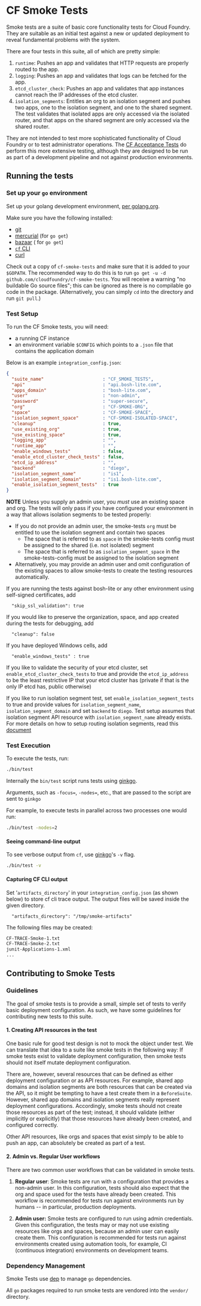 CF Smoke Tests
==============

Smoke tests are a suite of basic core functionality tests for Cloud Foundry.
They are suitable as an initial test against a new or updated deployment to
reveal fundamental problems with the system.

There are four tests in this suite, all of which are pretty simple:
1. `runtime`: Pushes an app and validates that HTTP requests are properly routed to the app.
2. `logging`: Pushes an app and validates that logs can be fetched for the app.
3. `etcd_cluster_check`: Pushes an app and validates that app instances cannot reach the IP addresses of the etcd cluster.
4. `isolation_segments`: Entitles an org to an isolation segment and pushes two apps,
  one to the isolation segment, and one to the shared segment.
  The test validates that isolated apps are only accessed via the isolated router,
  and that apps on the shared segment are only accessed via the shared router.

They are not intended to test more sophisticated functionality of Cloud Foundry
or to test administrator operations. The [CF Acceptance
Tests](https://github.com/cloudfoundry/cf-acceptance-tests) do perform this
more extensive testing, although they are designed to be run as part of a
development pipeline and not against production environments.


## Running the tests

### Set up your `go` environment

Set up your golang development environment, [per golang.org](http://golang.org/doc/install).

Make sure you have the following installed:
* [git](http://git-scm.com/)
* [mercurial](http://mercurial.selenic.com/) (for `go get`)
* [bazaar](http://bazaar.canonical.com/) ( for `go get`)
* [`cf` CLI](https://github.com/cloudfoundry/cli)
* [curl](http://curl.haxx.se/)

Check out a copy of `cf-smoke-tests` and make sure that it is added to your
`$GOPATH`.  The recommended way to do this is to run `go get -u -d
github.com/cloudfoundry/cf-smoke-tests`. You will receive a warning "no
buildable Go source files"; this can be ignored as there is no compilable go
code in the package.
(Alternatively, you can simply `cd` into the directory
and run `git pull`.)

### Test Setup

To run the CF Smoke tests, you will need:
- a running CF instance
- an environment variable `$CONFIG` which points to a `.json` file that
contains the application domain

Below is an example `integration_config.json`:
```json
{
  "suite_name"                      : "CF_SMOKE_TESTS",
  "api"                             : "api.bosh-lite.com",
  "apps_domain"                     : "bosh-lite.com",
  "user"                            : "non-admin",
  "password"                        : "super-secure",
  "org"                             : "CF-SMOKE-ORG",
  "space"                           : "CF-SMOKE-SPACE",
  "isolation_segment_space"         : "CF-SMOKE-ISOLATED-SPACE",
  "cleanup"                         : true,
  "use_existing_org"                : true,
  "use_existing_space"              : true,
  "logging_app"                     : "",
  "runtime_app"                     : "",
  "enable_windows_tests"            : false,
  "enable_etcd_cluster_check_tests" : false,
  "etcd_ip_address"                 : "",
  "backend"                         : "diego",
  "isolation_segment_name"          : "is1",
  "isolation_segment_domain"        : "is1.bosh-lite.com",
  "enable_isolation_segment_tests"  : true
}
```
**NOTE** Unless you supply an admin user, you _must_ use an existing space and org.
The tests will only pass if you have configured your environment in a way that allows isolation segments to be tested properly:
- If you do not provide an admin user, the smoke-tests `org` must be entitled to use the isolation segment and contain two spaces
    - The space that is referred to as `space` in the smoke-tests config must be assigned to the shared (i.e. not isolated) segment
    - The space that is referred to as `isolation_segment_space` in the smoke-tests-config must be assigned to the isolation segment
- Alternatively, you may provide an admin user and omit configuration of the existing spaces to allow smoke-tests to create the testing resources automatically.


If you are running the tests against bosh-lite or any other environment using
self-signed certificates, add

```
  "skip_ssl_validation": true
```

If you would like to preserve the organization, space, and app created during the
tests for debugging, add

```
  "cleanup": false
```

If you have deployed Windows cells, add

```
  "enable_windows_tests" : true
```

If you like to validate the security of your etcd cluster, set `enable_etcd_cluster_check_tests` to true and provide the `etcd_ip_address` to be the least restrictive IP that your etcd cluster has (private if that is the only IP etcd has, public otherwise)

If you like to run isolation segment test, set `enable_isolation_segment_tests` to true and provide values for `isolation_segment_name`, `isolation_segment_domain` and set `backend` to `diego`. Test setup assumes that isolation segment API resource with `isolation_segment_name` already exists. For more details on how to setup routing isolation segments, read this [document](https://docs.cloudfoundry.org/adminguide/routing-is.html)

### Test Execution

To execute the tests, run:

```bash
./bin/test
```

Internally the `bin/test` script runs tests using [ginkgo](https://github.com/onsi/ginkgo).

Arguments, such as `-focus=`, `-nodes=`, etc., that are passed to the script are sent to `ginkgo`

For example, to execute tests in parallel across two processes one would run:

```bash
./bin/test -nodes=2
```

#### Seeing command-line output

To see verbose output from `cf`, use [ginkgo](https://github.com/onsi/ginkgo)'s `-v` flag.

```bash
./bin/test -v
```

#### Capturing CF CLI output

Set '`artifacts_directory`' in your `integration_config.json` (as shown below)
to store cf cli trace output. The output files will be saved inside the given
directory.

```
  "artifacts_directory": "/tmp/smoke-artifacts"
```

The following files may be created:

```bash
CF-TRACE-Smoke-1.txt
CF-TRACE-Smoke-2.txt
junit-Applications-1.xml
...
```

## Contributing to Smoke Tests

### Guidelines
The goal of smoke tests
is to provide a small, simple set of tests
to verify basic deployment configuration.
As such, we have some guidelines
for contributing new tests to this suite.

#### 1. Creating API resources in the test
One basic rule for good test design is not to mock the object under test.
We can translate that idea to a suite like smoke tests in the following way:
If smoke tests exist to validate deployment configuration,
then smoke tests should not itself mutate deployment configuration.

There are, however, several resources
that can be defined as either deployment configuration or as API resources.
For example, shared app domains and isolation segments
are both resources that can be created via the API,
so it might be tempting to have a test create them in a `BeforeSuite`.
However, shared app domains and isolation segments really represent deployment configurations.
Accordingly, smoke tests should not create those resources as part of the test;
instead, it should validate (either implicitly or explicitly)
that those resources have already been created, and configured correctly.

Other API resources, like orgs and spaces
that exist simply to be able to push an app,
can absolutely be created as part of a test.

#### 2. Admin vs. Regular User workflows
There are two common user workflows
that can be validated in smoke tests.

1. **Regular user**:
Smoke tests are run with a configuration
that provides a non-admin user.
In this configuration,
tests should also expect
that the org and space used for the tests
have already been created.
This workflow is recommended for tests run against environments run by humans
-- in particular, production deployments.

2. **Admin user:**
Smoke tests are configured to run using admin credentials.
Given this configuration,
the tests may or may not use existing resources like orgs and spaces,
because an admin user can easily create them.
This configuration is recommended for tests run against environments created using automation tools,
for example, CI (continuous integration) environments on development teams.

### Dependency Management

Smoke Tests use [dep](https://github.com/golang/dep) to manage `go` dependencies.

All `go` packages required to run smoke tests are vendored into the `vendor/` directory.
